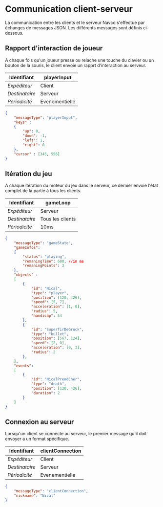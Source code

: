 # Communication client-serveur

La communication entre les clients et le serveur Navco s'effectue par échanges de messages JSON. Les différents
messages sont définis ci-dessous.

## Rapport d'interaction de joueur

A chaque fois qu'un joueur presse ou relache une touche du clavier ou un bouton de la souris, le client envoie un rapprt d'interaction au serveur.

| Identifiant | playerInput |
| ------------ | ------ |
| *Expéditeur* | Client |
| *Destinataire* | Serveur |
| *Périodicité* | Evenementielle |

```json
{
    "messageType": "playerInput",
    "keys" :
    {
        "up": 0,
        "down": -1,
        "left": 1,
        "right": 0
    },
    "cursor" : [345, 556]
}
```

## Itération du jeu

A chaque itération du moteur du jeu dans le serveur, ce dernier envoie l'état complet de la partie à tous les clients.

| Identifiant | gameLoop |
| ------------ | ------ |
| *Expéditeur* | Serveur |
| *Destinataire* | Tous les clients |
| *Périodicité* | 10ms |


```json
{
    "messageType": "gameState",
    "gameInfos":
    {
        "status": "playing",
        "remaningTime": 600, //in ms
        "remaningPoints": 3
    },
    "objects" :
    [
        {
            "id": "Nical",
            "type": "player",
            "position": [120, 426],
            "speed": [5, 7],
            "acceleration": [1, 0],
            "radius": 5,
            "handicap": 54
        },
        {
            "id": "SuperTirDeGruck",
            "type": "bullet",
            "position": [567, 124],
            "speed": [2, 0],
            "acceleration": [0, 3],
            "radius": 2
        },
    ],
    "events":
    [
        {
            "id": "NicalPrendCher",
            "type": "death",
            "position": [120, 426],
            "duration": 2
        }
    ]
}
```

## Connexion au serveur

Lorsqu'un client se connecte au serveur, le premier message qu'il doit envoyer a un format spécifique.

| Identifiant | clientConnection |
| ------------ | ------ |
| *Expéditeur* | Client |
| *Destinataire* | Serveur |
| *Périodicité* | Evenementielle |

```json
{
    "messageType": "clientConnection",
    "nickname": "Nical"
}
```
